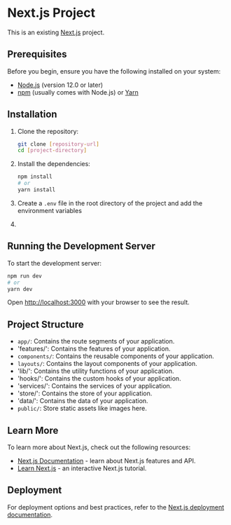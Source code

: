# Next.js Project

This is an existing [Next.js](https://nextjs.org/) project.

## Prerequisites

Before you begin, ensure you have the following installed on your system:
- [Node.js](https://nodejs.org/) (version 12.0 or later)
- [npm](https://www.npmjs.com/) (usually comes with Node.js) or [Yarn](https://yarnpkg.com/)

## Installation

1. Clone the repository:
   ```bash
   git clone [repository-url]
   cd [project-directory]
   ```

2. Install the dependencies:
   ```bash
   npm install
   # or
   yarn install
   ```
3. Create a `.env` file in the root directory of the project and add the environment variables
  
4. 
## Running the Development Server

To start the development server:

```bash
npm run dev
# or
yarn dev
```

Open [http://localhost:3000](http://localhost:3000) with your browser to see the result.

## Project Structure

- `app/`: Contains the route segments of your application.
- 'features/': Contains the features of your application.
- `components/`: Contains the reusable components of your application.
- `layouts/`: Contains the layout components of your application.
- 'lib/': Contains the utility functions of your application.
- 'hooks/': Contains the custom hooks of your application.
- 'services/': Contains the services of your application.
- 'store/': Contains the store of your application.
- 'data/': Contains the data of your application.
- `public/`: Store static assets like images here.

## Learn More

To learn more about Next.js, check out the following resources:

- [Next.js Documentation](https://nextjs.org/docs) - learn about Next.js features and API.
- [Learn Next.js](https://nextjs.org/learn) - an interactive Next.js tutorial.

## Deployment

For deployment options and best practices, refer to the [Next.js deployment documentation](https://nextjs.org/docs/deployment).